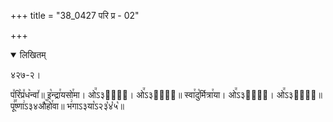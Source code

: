 +++
title = "38_0427 परि प्र - 02"

+++
<details open><summary>लिखितम्</summary>

४२७-२।

प꣤रि꣥प्र꣤ध꣥न्वा꣤॥ इ꣡न्द्रा꣯यसो꣯मा। ओ꣭ऽ३हा꣢᳐। ओ꣭ऽ३हा꣢᳐॥ स्वा꣯दु꣡र्मित्रा꣯या। ओ꣭ऽ३हा꣢᳐। ओ꣭ऽ३हा꣢᳐॥ पू꣣꣯ष्णा꣢ऽ३४औ꣥꣯हो꣯वा॥ भ꣢गाऽ३या꣡ऽ२३꣡४꣡५꣡॥
</details>